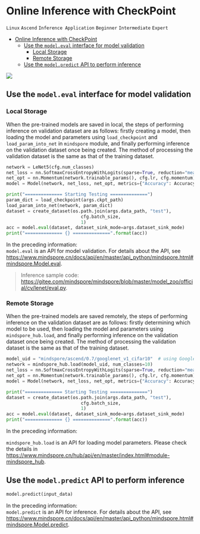 # Online Inference with CheckPoint

`Linux` `Ascend` `Inference Application` `Beginner` `Intermediate` `Expert`

<!-- TOC -->

- [Online Inference with CheckPoint](#online-inference-with-checkpoint)
    - [Use the `model.eval` interface for model validation](#use-the-modeleval-interface-for-model-validation)
        - [Local Storage](#local-storage)
        - [Remote Storage](#remote-storage)
    - [Use the `model.predict` API to perform inference](#use-the-modelpredict-api-to-perform-inference)

<!-- /TOC -->

<a href="https://gitee.com/mindspore/docs/blob/master/docs/mindspore/programming_guide/source_en/online_inference.md" target="_blank"><img src="https://gitee.com/mindspore/docs/raw/master/resource/_static/logo_source.png"></a>

## Use the `model.eval` interface for model validation

### Local Storage

When the pre-trained models are saved in local, the steps of performing inference on validation dataset are as follows: firstly creating a model, then loading the model and parameters using `load_checkpoint` and `load_param_into_net` in `mindspore` module, and finally performing inference on the validation dataset once being created. The method of processing the validation dataset is the same as that of the training dataset.

```python
network = LeNet5(cfg.num_classes)
net_loss = nn.SoftmaxCrossEntropyWithLogits(sparse=True, reduction="mean")
net_opt = nn.Momentum(network.trainable_params(), cfg.lr, cfg.momentum)
model = Model(network, net_loss, net_opt, metrics={"Accuracy": Accuracy()})

print("============== Starting Testing ==============")
param_dict = load_checkpoint(args.ckpt_path)
load_param_into_net(network, param_dict)
dataset = create_dataset(os.path.join(args.data_path, "test"),
                            cfg.batch_size,
                            1)
acc = model.eval(dataset, dataset_sink_mode=args.dataset_sink_mode)
print("============== {} ==============".format(acc))
```

In the preceding information:  
`model.eval` is an API for model validation. For details about the API, see <https://www.mindspore.cn/docs/api/en/master/api_python/mindspore.html#mindspore.Model.eval>.
> Inference sample code: <https://gitee.com/mindspore/mindspore/blob/master/model_zoo/official/cv/lenet/eval.py>.

### Remote Storage

When the pre-trained models are saved remotely, the steps of performing inference on the validation dataset are as follows: firstly determining which model to be used, then loading the model and parameters using `mindspore_hub.load`, and finally performing inference on the validation dataset once being created. The method of processing the validation dataset is the same as that of the training dataset.

```python
model_uid = "mindspore/ascend/0.7/googlenet_v1_cifar10"  # using GoogleNet as an example.
network = mindspore_hub.load(model_uid, num_classes=10)
net_loss = nn.SoftmaxCrossEntropyWithLogits(sparse=True, reduction="mean")
net_opt = nn.Momentum(network.trainable_params(), cfg.lr, cfg.momentum)
model = Model(network, net_loss, net_opt, metrics={"Accuracy": Accuracy()})

print("============== Starting Testing ==============")
dataset = create_dataset(os.path.join(args.data_path, "test"),
                            cfg.batch_size,
                            1)
acc = model.eval(dataset, dataset_sink_mode=args.dataset_sink_mode)
print("============== {} ==============".format(acc))
```

In the preceding information:

`mindspore_hub.load` is an API for loading model parameters. Please check the details in <https://www.mindspore.cn/hub/api/en/master/index.html#module-mindspore_hub>.

## Use the `model.predict` API to perform inference

   ```python
   model.predict(input_data)
   ```

   In the preceding information:  
   `model.predict` is an API for inference. For details about the API, see <https://www.mindspore.cn/docs/api/en/master/api_python/mindspore.html#mindspore.Model.predict>.
